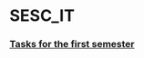 # SESC_IT
### [Tasks for the first semester](https://docs.google.com/document/d/1OkdYMFbzTFTksFwVySCfjGuJuxzNTWLunjnnEL4OGlI/edit)

